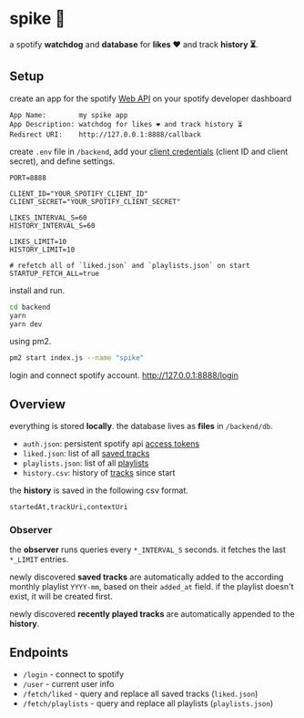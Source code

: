 # spike 🦔
a spotify **watchdog** and **database** for **likes ❤️** and track **history ⏳**.

## Setup
create an app for the spotify [Web API](https://developer.spotify.com/documentation/web-api) on your spotify developer dashboard

```
App Name:        my spike app
App Description: watchdog for likes ❤️ and track history ⏳
Redirect URI:    http://127.0.0.1:8888/callback
```

create `.env` file in `/backend`, add your [client credentials](https://developer.spotify.com/documentation/web-api/concepts/authorization) (client ID and client secret), and define settings.

```env
PORT=8888

CLIENT_ID="YOUR_SPOTIFY_CLIENT_ID"
CLIENT_SECRET="YOUR_SPOTIFY_CLIENT_SECRET"

LIKES_INTERVAL_S=60
HISTORY_INTERVAL_S=60

LIKES_LIMIT=10
HISTORY_LIMIT=10

# refetch all of `liked.json` and `playlists.json` on start
STARTUP_FETCH_ALL=true
```

install and run.
```sh
cd backend
yarn
yarn dev
```

using pm2.
```sh
pm2 start index.js --name "spike"
```

login and connect spotify account.
http://127.0.0.1:8888/login


## Overview
everything is stored **locally**.
the database lives as **files** in `/backend/db`.

- `auth.json`: persistent spotify api [access tokens](https://developer.spotify.com/documentation/web-api/tutorials/code-flow)
- `liked.json`: list of all [saved tracks](https://developer.spotify.com/documentation/web-api/reference/get-users-saved-tracks)
- `playlists.json`: list of all [playlists](https://developer.spotify.com/documentation/web-api/reference/get-playlist)
- `history.csv`: history of [tracks](https://developer.spotify.com/documentation/web-api/reference/get-recently-played) since start

the **history** is saved in the following csv format.

```csv
startedAt,trackUri,contextUri
```

### Observer
the **observer** runs queries every `*_INTERVAL_S` seconds. it fetches the last `*_LIMIT` entries.

newly discovered **saved tracks** are automatically added to the according monthly playlist `YYYY-mm`, based on their `added_at` field. if the playlist doesn't exist, it will be created first.

newly discovered **recently played tracks** are automatically appended to the **history**.


## Endpoints
- `/login` - connect to spotify
- `/user` - current user info
- `/fetch/liked` - query and replace all saved tracks (`liked.json`)
- `/fetch/playlists` - query and replace all playlists (`playlists.json`)